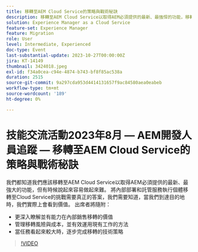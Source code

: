 ```yaml
---
title: 移轉至AEM Cloud Service的策略與戰術秘訣
description: 移轉至AEM Cloud Service以取得AEM必須提供的最新、最強悍的功能，移轉內部部署和託管服務例項，讓Cloud Service更瞭解並更能從內部銷售移轉的價值。管理移轉風險與成本，並有效運用現有工作的方法。技術戰術，可在任務看似艱鉅時以漸進方式完成移轉
solution: Experience Manager as a Cloud Service
feature-set: Experience Manager
feature: Migration
role: User
level: Intermediate, Experienced
doc-type: Event
last-substantial-update: 2023-10-27T00:00:00Z
jira: KT-14149
thumbnail: 3424018.jpeg
exl-id: f34a0cea-c94e-4874-b743-bf8f85ac538a
duration: 2515
source-git-commit: 9a297cda953d4414131657f9ac84580aea0eabeb
workflow-type: tm+mt
source-wordcount: '189'
ht-degree: 0%

---
```


# 技能交流活動2023年8月 — AEM開發人員追蹤 — 移轉至AEM Cloud Service的策略與戰術秘訣

我們都知道我們應該移轉至AEM Cloud Service以取得AEM必須提供的最新、最強大的功能，但有時候說起來容易做起來難。 將內部部署和託管服務執行個體移轉至Cloud Service的挑戰需要真正的答案，我們需要知道，當我們到達目的地時，我們實際上會看到價值。 出席者將隨附：

* 更深入瞭解並有能力在內部銷售移轉的價值
* 管理移轉風險與成本，並有效運用現有工作的方法
* 當任務看起來較大時，逐步完成移轉的技術策略

>[!VIDEO](https://video.tv.adobe.com/v/3424018/?learn=on)
